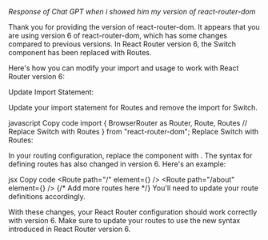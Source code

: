 *Response of Chat GPT when i showed him my version of react-router-dom*

Thank you for providing the version of react-router-dom. It appears that you are using version 6 of react-router-dom, which has some changes compared to previous versions. In React Router version 6, the Switch component has been replaced with Routes.

Here's how you can modify your import and usage to work with React Router version 6:

Update Import Statement:

Update your import statement for Routes and remove the import for Switch.

javascript
Copy code
import {
  BrowserRouter as Router,
  Route,
  Routes // Replace Switch with Routes
} from "react-router-dom";
Replace Switch with Routes:

In your routing configuration, replace the <Switch> component with <Routes>. The syntax for defining routes has also changed in version 6. Here's an example:

jsx
Copy code
<Router>
  <Routes>
    <Route path="/" element={<Home />} />
    <Route path="/about" element={<About />} />
    {/* Add more routes here */}
  </Routes>
</Router>
You'll need to update your route definitions accordingly.

With these changes, your React Router configuration should work correctly with version 6. Make sure to update your routes to use the new syntax introduced in React Router version 6.